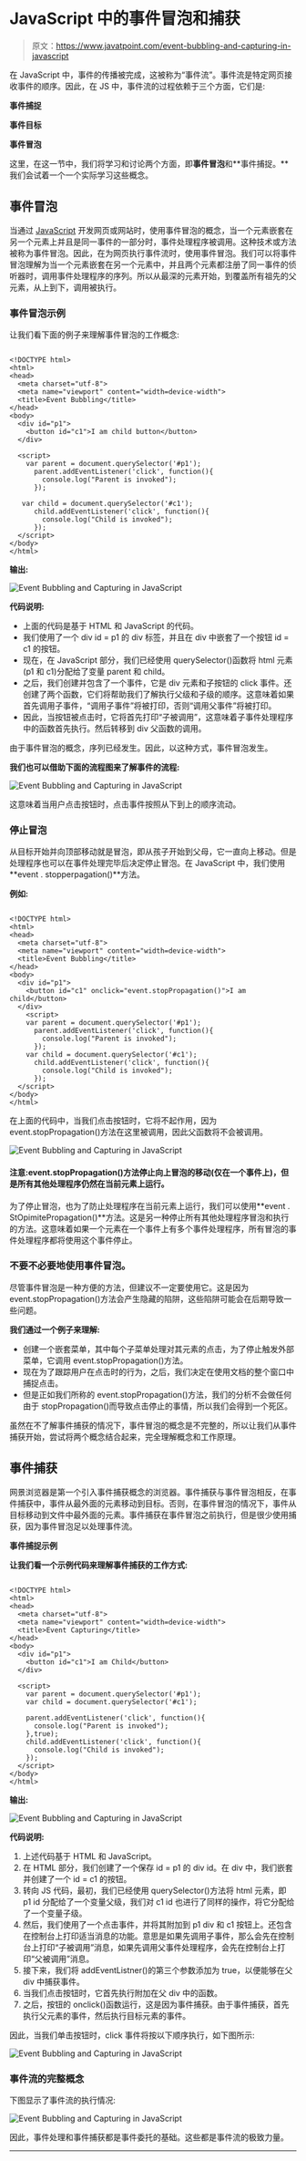 # JavaScript 中的事件冒泡和捕获

> 原文：<https://www.javatpoint.com/event-bubbling-and-capturing-in-javascript>

在 JavaScript 中，事件的传播被完成，这被称为“事件流”。事件流是特定网页接收事件的顺序。因此，在 JS 中，事件流的过程依赖于三个方面，它们是:

**事件捕捉**

**事件目标**

**事件冒泡**

这里，在这一节中，我们将学习和讨论两个方面，即**事件冒泡**和**事件捕捉。**我们会试着一个一个实际学习这些概念。

## 事件冒泡

当通过 [JavaScript](https://www.javatpoint.com/javascript-tutorial) 开发网页或网站时，使用事件冒泡的概念，当一个元素嵌套在另一个元素上并且是同一事件的一部分时，事件处理程序被调用。这种技术或方法被称为事件冒泡。因此，在为网页执行事件流时，使用事件冒泡。我们可以将事件冒泡理解为当一个元素嵌套在另一个元素中，并且两个元素都注册了同一事件的侦听器时，调用事件处理程序的序列。所以从最深的元素开始，到覆盖所有祖先的父元素，从上到下，调用被执行。

### 事件冒泡示例

让我们看下面的例子来理解事件冒泡的工作概念:

```

<!DOCTYPE html>
<html>
<head>
  <meta charset="utf-8">
  <meta name="viewport" content="width=device-width">
  <title>Event Bubbling</title>
</head>
<body>
  <div id="p1">
    <button id="c1">I am child button</button>
  </div>

  <script>
    var parent = document.querySelector('#p1');
      parent.addEventListener('click', function(){
        console.log("Parent is invoked");
      });

   var child = document.querySelector('#c1');
      child.addEventListener('click', function(){
        console.log("Child is invoked");
      });
  </script>
</body>
</html>

```

**输出:**

![Event Bubbling and Capturing in JavaScript](img/b4f43758f5de6c73b264560cf96c0a88.png)

**代码说明:**

*   上面的代码是基于 HTML 和 JavaScript 的代码。
*   我们使用了一个 div id = p1 的 div 标签，并且在 div 中嵌套了一个按钮 id = c1 的按钮。
*   现在，在 JavaScript 部分，我们已经使用 querySelector()函数将 html 元素(p1 和 c1)分配给了变量 parent 和 child。
*   之后，我们创建并包含了一个事件，它是 div 元素和子按钮的 click 事件。还创建了两个函数，它们将帮助我们了解执行父级和子级的顺序。这意味着如果首先调用子事件，“调用子事件”将被打印，否则“调用父事件”将被打印。
*   因此，当按钮被点击时，它将首先打印“子被调用”，这意味着子事件处理程序中的函数首先执行。然后转移到 div 父函数的调用。

由于事件冒泡的概念，序列已经发生。因此，以这种方式，事件冒泡发生。

**我们也可以借助下面的流程图来了解事件的流程:**

![Event Bubbling and Capturing in JavaScript](img/9836b5afe7c6553c07c1e89e93b0b0c1.png)

这意味着当用户点击按钮时，点击事件按照从下到上的顺序流动。

### 停止冒泡

从目标开始并向顶部移动就是冒泡，即从孩子开始到父母，它一直向上移动。但是处理程序也可以在事件处理完毕后决定停止冒泡。在 JavaScript 中，我们使用**event . stopperpagation()**方法。

**例如:**

```

<!DOCTYPE html>
<html>
<head>
  <meta charset="utf-8">
  <meta name="viewport" content="width=device-width">
  <title>Event Bubbling</title>
</head>
<body>
  <div id="p1">
    <button id="c1" onclick="event.stopPropagation()">I am child</button>
  </div>
 	<script>
    var parent = document.querySelector('#p1');
      parent.addEventListener('click', function(){
        console.log("Parent is invoked");
      });
    var child = document.querySelector('#c1');
      child.addEventListener('click', function(){
        console.log("Child is invoked");
      });
  </script>
</body>
</html>

```

在上面的代码中，当我们点击按钮时，它将不起作用，因为 event.stopPropagation()方法在这里被调用，因此父函数将不会被调用。

![Event Bubbling and Capturing in JavaScript](img/ba82182ce12a76670a7da7285d5ee8cd.png)

#### 注意:event.stopPropagation()方法停止向上冒泡的移动(仅在一个事件上)，但是所有其他处理程序仍然在当前元素上运行。

为了停止冒泡，也为了防止处理程序在当前元素上运行，我们可以使用**event . StOpimitePropagation()**方法。这是另一种停止所有其他处理程序冒泡和执行的方法。这意味着如果一个元素在一个事件上有多个事件处理程序，所有冒泡的事件处理程序都将使用这个事件停止。

### 不要不必要地使用事件冒泡。

尽管事件冒泡是一种方便的方法，但建议不一定要使用它。这是因为 event.stopPropagation()方法会产生隐藏的陷阱，这些陷阱可能会在后期导致一些问题。

**我们通过一个例子来理解:**

*   创建一个嵌套菜单，其中每个子菜单处理对其元素的点击，为了停止触发外部菜单，它调用 event.stopPropagation()方法。
*   现在为了跟踪用户在点击时的行为，之后，我们决定在使用文档的整个窗口中捕捉点击。
*   但是正如我们所称的 event.stopPropagation()方法，我们的分析不会做任何由于 stopPropagation()而导致点击停止的事情，所以我们会得到一个死区。

虽然在不了解事件捕获的情况下，事件冒泡的概念是不完整的，所以让我们从事件捕获开始，尝试将两个概念结合起来，完全理解概念和工作原理。

## 事件捕获

网景浏览器是第一个引入事件捕获概念的浏览器。事件捕获与事件冒泡相反，在事件捕获中，事件从最外面的元素移动到目标。否则，在事件冒泡的情况下，事件从目标移动到文件中最外面的元素。事件捕获在事件冒泡之前执行，但是很少使用捕获，因为事件冒泡足以处理事件流。

**事件捕捉示例**

**让我们看一个示例代码来理解事件捕获的工作方式:**

```

<!DOCTYPE html>
<html>
<head>
  <meta charset="utf-8">
  <meta name="viewport" content="width=device-width">
  <title>Event Capturing</title>
</head>
<body>
  <div id="p1">
    <button id="c1">I am Child</button>
  </div>

  <script>
    var parent = document.querySelector('#p1');
    var child = document.querySelector('#c1');

    parent.addEventListener('click', function(){
      console.log("Parent is invoked");
    },true);
	child.addEventListener('click', function(){
      console.log("Child is invoked");
    });
  </script>
</body>
</html>

```

**输出:**

![Event Bubbling and Capturing in JavaScript](img/375290c6b0a2aae64b29b18c29237320.png)

**代码说明:**

1.  上述代码基于 HTML 和 JavaScript。
2.  在 HTML 部分，我们创建了一个保存 id = p1 的 div id。在 div 中，我们嵌套并创建了一个 id = c1 的按钮。
3.  转向 JS 代码，最初，我们已经使用 querySelector()方法将 html 元素，即 p1 id 分配给了一个变量父级，我们对 c1 id 也进行了同样的操作，将它分配给了一个变量子级。
4.  然后，我们使用了一个点击事件，并将其附加到 p1 div 和 c1 按钮上。还包含在控制台上打印适当消息的功能。意思是如果先调用子事件，那么会先在控制台上打印“子被调用”消息，如果先调用父事件处理程序，会先在控制台上打印“父被调用”消息。
5.  接下来，我们将 addEventListner()的第三个参数添加为 true，以便能够在父 div 中捕获事件。
6.  当我们点击按钮时，它首先执行附加在父 div 中的函数。
7.  之后，按钮的 onclick()函数运行，这是因为事件捕获。由于事件捕获，首先执行父元素的事件，然后执行目标元素的事件。

因此，当我们单击按钮时，click 事件将按以下顺序执行，如下图所示:

![Event Bubbling and Capturing in JavaScript](img/cce49bfba1d014a0dfcfc8e417fff2e2.png)

### 事件流的完整概念

下图显示了事件流的执行情况:

![Event Bubbling and Capturing in JavaScript](img/32846e6bc2633fafc1e4413689ec61c7.png)

因此，事件处理和事件捕获都是事件委托的基础。这些都是事件流的极致力量。

* * *